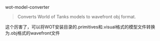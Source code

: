 wot-model-converter

> Converts World of Tanks models to wavefront obj format.

这个厉害了，可以将WOT安装目录的.primitives和.visual格式的模型文件转换为.obj格式的wavefront文件
